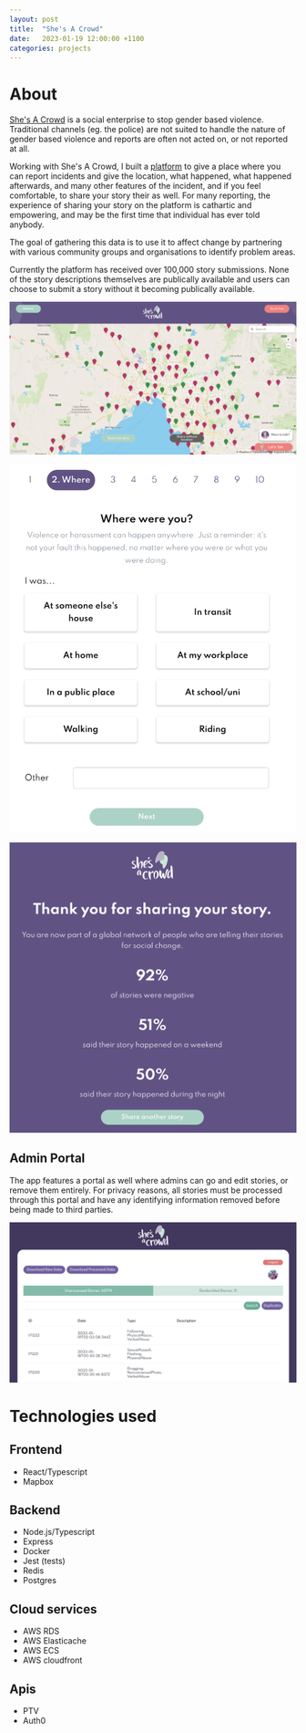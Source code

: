 ```yaml
---
layout: post
title:  "She's A Crowd"
date:   2023-01-19 12:00:00 +1100
categories: projects
---
```


# About

[She's A Crowd](shesacrowd.com) is a social enterprise to stop gender based violence. Traditional channels (eg. the police) are not suited to handle the nature of gender based violence and reports are often not acted on, or not reported at all. 

Working with She's A Crowd, I built a [platform](https://share.shesacrowd.com) to give a place where you can report incidents and give the location, what happened, what happened afterwards, and many other features of the incident, and if you feel comfortable, to share your story their as well. For many reporting, the experience of sharing your story on the platform is cathartic and empowering, and may be the first time that individual has ever told anybody. 

The goal of gathering this data is to use it to affect change by partnering with various community groups and organisations to identify problem areas. 

Currently the platform has received over 100,000 story submissions. None of the story descriptions themselves are publically available and users can choose to submit a story without it becoming publically available.

![map](/assets/images/sac/map.png)

![survey](/assets/images/sac/whathappened.png)

![stats](/assets/images/sac/stats.png)

## Admin Portal

The app features a portal as well where admins can go and edit stories, or remove them entirely. For privacy reasons, all stories must be processed through this portal and have any identifying information removed before being made to third parties.

![portal](/assets/images/sac/portal.png)

# Technologies used

## Frontend

* React/Typescript
* Mapbox

## Backend

* Node.js/Typescript
* Express
* Docker
* Jest (tests)
* Redis
* Postgres

## Cloud services

* AWS RDS
* AWS Elasticache
* AWS ECS
* AWS cloudfront

## Apis

* PTV
* Auth0